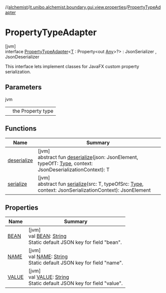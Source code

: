 //[alchemist](../../../index.md)/[it.unibo.alchemist.boundary.gui.view.properties](../index.md)/[PropertyTypeAdapter](index.md)

# PropertyTypeAdapter

[jvm]\
interface [PropertyTypeAdapter](index.md)<[T](index.md) : Property<out [Any](https://kotlinlang.org/api/latest/jvm/stdlib/kotlin/-any/index.html)>?> : JsonSerializer<T> , JsonDeserializer<T> 

This interface lets implement classes for JavaFX custom property serialization.

## Parameters

jvm

| | |
|---|---|
| <T> | the Property type |

## Functions

| Name | Summary |
|---|---|
| [deserialize](deserialize.md) | [jvm]<br>abstract fun [deserialize](deserialize.md)(json: JsonElement, typeOfT: [Type](https://docs.oracle.com/javase/8/docs/api/java/lang/reflect/Type.html), context: JsonDeserializationContext): T |
| [serialize](serialize.md) | [jvm]<br>abstract fun [serialize](serialize.md)(src: T, typeOfSrc: [Type](https://docs.oracle.com/javase/8/docs/api/java/lang/reflect/Type.html), context: JsonSerializationContext): JsonElement |

## Properties

| Name | Summary |
|---|---|
| [BEAN](-b-e-a-n.md) | [jvm]<br>val [BEAN](-b-e-a-n.md): [String](https://docs.oracle.com/javase/8/docs/api/java/lang/String.html)<br>Static default JSON key for field "bean". |
| [NAME](-n-a-m-e.md) | [jvm]<br>val [NAME](-n-a-m-e.md): [String](https://docs.oracle.com/javase/8/docs/api/java/lang/String.html)<br>Static default JSON key for field "name". |
| [VALUE](-v-a-l-u-e.md) | [jvm]<br>val [VALUE](-v-a-l-u-e.md): [String](https://docs.oracle.com/javase/8/docs/api/java/lang/String.html)<br>Static default JSON key for field "value". |
